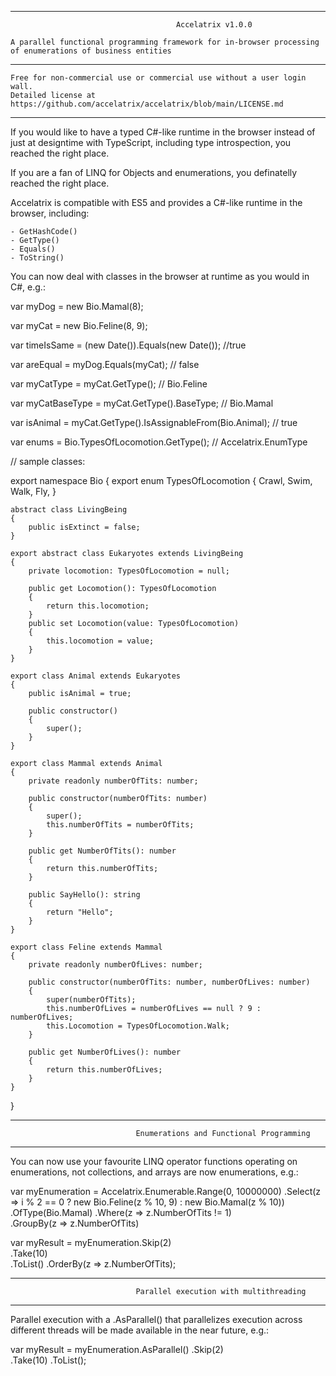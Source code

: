 *****************************************************************************************************************
                                         Accelatrix v1.0.0

    A parallel functional programming framework for in-browser processing of enumerations of business entities        

*****************************************************************************************************************

    Free for non-commercial use or commercial use without a user login wall.
    Detailed license at https://github.com/accelatrix/accelatrix/blob/main/LICENSE.md

*****************************************************************************************************************

If you would like to have a typed C#-like runtime in the browser instead of just at designtime with TypeScript,
including type introspection, you reached the right place.

If you are a fan of LINQ for Objects and enumerations, you definatelly reached the right place.

Accelatrix is compatible with ES5 and provides a C#-like runtime in the browser, including:

    - GetHashCode()
    - GetType()
    - Equals()
    - ToString()

You can now deal with classes in the browser at runtime as you would in C#, e.g.:

var myDog = new Bio.Mamal(8);

var myCat = new Bio.Feline(8, 9);

var timeIsSame = (new Date()).Equals(new Date());                //true

var areEqual = myDog.Equals(myCat);                              // false

var myCatType = myCat.GetType();                                 // Bio.Feline

var myCatBaseType = myCat.GetType().BaseType;                    // Bio.Mamal

var isAnimal = myCat.GetType().IsAssignableFrom(Bio.Animal);     // true

var enums = Bio.TypesOfLocomotion.GetType();                     // Accelatrix.EnumType



// sample classes:

export namespace Bio
{
    export enum TypesOfLocomotion
    {
        Crawl,
        Swim,
        Walk,
        Fly,
    }

    abstract class LivingBeing
    {
        public isExtinct = false;
    }

    export abstract class Eukaryotes extends LivingBeing
    {
        private locomotion: TypesOfLocomotion = null;

        public get Locomotion(): TypesOfLocomotion
        {
            return this.locomotion;
        }
        public set Locomotion(value: TypesOfLocomotion)
        {
            this.locomotion = value;
        }
    }

    export class Animal extends Eukaryotes
    {
        public isAnimal = true;

        public constructor()
        {
            super();
        }
    }
    
    export class Mammal extends Animal
    {
        private readonly numberOfTits: number;

        public constructor(numberOfTits: number)
        {
            super();
            this.numberOfTits = numberOfTits;
        }

        public get NumberOfTits(): number
        {
            return this.numberOfTits;
        }

        public SayHello(): string
        {
            return "Hello";
        }
    }

    export class Feline extends Mammal
    {
        private readonly numberOfLives: number;

        public constructor(numberOfTits: number, numberOfLives: number)
        {
            super(numberOfTits);
            this.numberOfLives = numberOfLives == null ? 9 : numberOfLives;
            this.Locomotion = TypesOfLocomotion.Walk;
        }

        public get NumberOfLives(): number
        {
            return this.numberOfLives;
        }
    }    
}


*****************************************************************************************************************

                                Enumerations and Functional Programming

*****************************************************************************************************************

You can now use your favourite LINQ operator functions operating on enumerations, not collections, and arrays are
now enumerations, e.g.:

  var myEnumeration = Accelatrix.Enumerable.Range(0, 10000000)
                                           .Select(z => i % 2 == 0
                                                        ? new Bio.Feline(z % 10, 9)
                                                        : new Bio.Mamal(z % 10))
                                           .OfType(Bio.Mamal)
                                           .Where(z => z.NumberOfTits != 1)                                           
                                           .GroupBy(z => z.NumberOfTits)

  var myResult = myEnumeration.Skip(2)                              
                              .Take(10)                              
                              .ToList()
                              .OrderBy(z => z.NumberOfTits);


*****************************************************************************************************************

                                Parallel execution with multithreading

*****************************************************************************************************************

Parallel execution with a .AsParallel() that parallelizes execution across different threads will be made
available in the near future, e.g.:

  var myResult = myEnumeration.AsParallel()
                              .Skip(2)                              
                              .Take(10)
                              .ToList();
